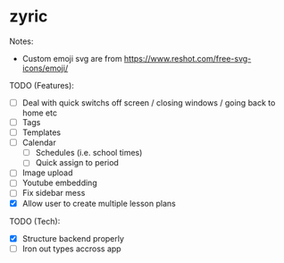 # zyric

Notes:

- Custom emoji svg are from https://www.reshot.com/free-svg-icons/emoji/

TODO (Features):

- [ ] Deal with quick switchs off screen / closing windows / going back to home etc
- [ ] Tags
- [ ] Templates
- [ ] Calendar
  - [ ] Schedules (i.e. school times)
  - [ ] Quick assign to period
- [ ] Image upload
- [ ] Youtube embedding
- [ ] Fix sidebar mess
- [x] Allow user to create multiple lesson plans

TODO (Tech):

- [x] Structure backend properly
- [ ] Iron out types accross app
